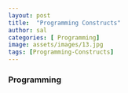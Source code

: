```yaml
---
layout: post
title:  "Programming Constructs"
author: sal
categories: [ Programming]
image: assets/images/13.jpg
tags: [Programming-Constructs]
---
```

### Programming
